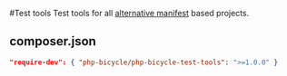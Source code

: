 #Test tools
Test tools for all [alternative manifest](https://github.com/pqbd/php-bicycle "bicycle") based projects.

## composer.json
```json
"require-dev": { "php-bicycle/php-bicycle-test-tools": ">=1.0.0" }
```